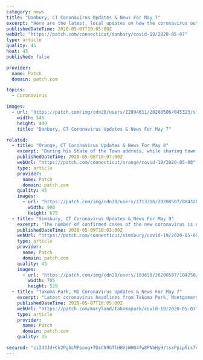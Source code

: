 ```yaml
---
category: news
title: "Danbury, CT Coronavirus Updates & News For May 7"
excerpt: "Here are the latest, local updates on how the coronavirus outbreak is impacting Danbury. In Connecticut, there were another 85 coronavirus-related deaths and 374 positive cases out of 2,804 tests. (Shutterstock) DANBURY, CT — Two more Danbury residents died from COVID-19 in the last 24 hours, Mayor Mark Boughton reported during his nightly ..."
publishedDateTime: 2020-05-07T10:05:00Z
webUrl: "https://patch.com/connecticut/danbury/covid-19/2020-05-07"
type: article
quality: 45
heat: 45
published: false

provider:
  name: Patch
  domain: patch.com

topics:
  - Coronavirus

images:
  - url: "https://patch.com/img/cdn20/users/22994611/20200506/045323/styles/patch_image/public/coronavirus-bio-09___06164504733.jpg"
    width: 545
    height: 409
    title: "Danbury, CT Coronavirus Updates & News For May 7"

related:
  - title: "Orange, CT Coronavirus Updates & News For May 8"
    excerpt: "During his State of the Town address, while sharing town efforts to mitigate impact of COVID-19, the mayor said his father tested positive. Then-candidate for mayor Joseph A. Carfora with his father Al Carfora Jr., on Election Day. (Photo courtesy of Al Carfora) Gov. Ned Lamont signed a new executive order that will make it much easier for ..."
    publishedDateTime: 2020-05-08T10:07:00Z
    webUrl: "https://patch.com/connecticut/orange/covid-19/2020-05-08"
    type: article
    provider:
      name: Patch
      domain: patch.com
    quality: 45
    images:
      - url: "https://patch.com/img/cdn20/users/1713316/20200507/084320/styles/patch_image/public/al-carfora-jr-and-mayor-joseph-a-carfora___07201729586.jpg"
        width: 900
        height: 675
  - title: "Simsbury, CT Coronavirus Updates & News For May 9"
    excerpt: "The number of confirmed cases of the new coronavirus is now 81 in Simsbury, according to state health officials. The number of confirmed cases of the new coronavirus is now 81 in Simsbury. (Shutterstock) SIMSBURY, CT — The number of confirmed cases of the new coronavirus has reached 81 in Simsbury, with eight related deaths, according to the ..."
    publishedDateTime: 2020-05-09T10:03:00Z
    webUrl: "https://patch.com/connecticut/simsbury/covid-19/2020-05-09"
    type: article
    provider:
      name: Patch
      domain: patch.com
    quality: 45
    images:
      - url: "https://patch.com/img/cdn20/users/103650/20200507/104250/styles/patch_image/public/coronavirus-shutterstock-1682470237___07224152218.jpg"
        width: 705
        height: 529
  - title: "Takoma Park, MD Coronavirus Updates & News For May 7"
    excerpt: "Latest coronavirus headlines from Takoma Park, Montgomery County (MD) and across Maryland: More Than 2,200 Released From Isolation After Coronavirus In MD; MD Governor Eases Restrictions; Reopening From Coronavirus Ahead;"
    publishedDateTime: 2020-05-07T16:05:00Z
    webUrl: "https://patch.com/maryland/takomapark/covid-19/2020-05-07"
    type: article
    provider:
      name: Patch
      domain: patch.com
    quality: 35

secured: "zi2d3Jd+Ck2PgbLMPpoog+7QsCN9GTlHHVjWH04fw8PNbHyH/tsxPpip5Ls7v4p2P5mJEiVQVJX/7ChxjGHtIibcD9ofyTF1TXl/HZQYnY9Wd8+YQ9nKBmShup0cCU96JP/594hVS0+KfXLS2x9++FRou+19g1vx7kmBovtt3jq58BDPEu9+IN3Hk0MoB1G0qq3jcWpmk2KGvz7xJKR12O6Yx3GWVoety+ixPC9k3qUJY1Ev+/wF+dgjkcFgebnCDdgs3xxmoHSqvZQSGTs1nT7KlAQ+buv9b4Ysy6gEwtBEOPYkM8u9qmpR1PFDI8qC;Yo7m7ax8wqgd/GCg6XQ7Kw=="
---
```



